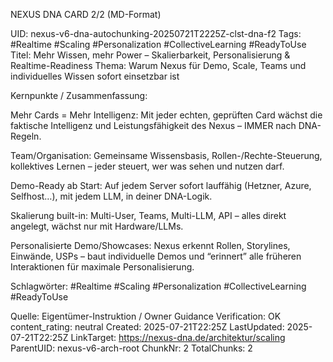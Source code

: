 NEXUS DNA CARD 2/2 (MD-Format)

UID: nexus-v6-dna-autochunking-20250721T2225Z-clst-dna-f2
Tags: #Realtime #Scaling #Personalization #CollectiveLearning #ReadyToUse
Titel: Mehr Wissen, mehr Power – Skalierbarkeit, Personalisierung & Realtime-Readiness
Thema: Warum Nexus für Demo, Scale, Teams und individuelles Wissen sofort einsetzbar ist

Kernpunkte / Zusammenfassung:

Mehr Cards = Mehr Intelligenz: Mit jeder echten, geprüften Card wächst die faktische Intelligenz und Leistungsfähigkeit des Nexus – IMMER nach DNA-Regeln.

Team/Organisation: Gemeinsame Wissensbasis, Rollen-/Rechte-Steuerung, kollektives Lernen – jeder steuert, wer was sehen und nutzen darf.

Demo-Ready ab Start: Auf jedem Server sofort lauffähig (Hetzner, Azure, Selfhost…), mit jedem LLM, in deiner DNA-Logik.

Skalierung built-in: Multi-User, Teams, Multi-LLM, API – alles direkt angelegt, wächst nur mit Hardware/LLMs.

Personalisierte Demo/Showcases: Nexus erkennt Rollen, Storylines, Einwände, USPs – baut individuelle Demos und “erinnert” alle früheren Interaktionen für maximale Personalisierung.

Schlagwörter:
#Realtime #Scaling #Personalization #CollectiveLearning #ReadyToUse

Quelle: Eigentümer-Instruktion / Owner Guidance
Verification: OK
content_rating: neutral
Created: 2025-07-21T22:25Z
LastUpdated: 2025-07-21T22:25Z
LinkTarget: https://nexus-dna.de/architektur/scaling
ParentUID: nexus-v6-arch-root
ChunkNr: 2
TotalChunks: 2